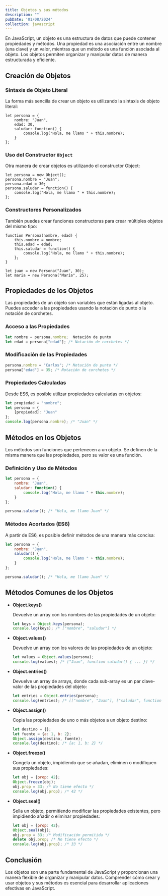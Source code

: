 ```yaml
---
title: Objetos y sus métodos
description: ""
pubDate: '01/08/2024'
collection: javascript
---
```


En JavaScript, un objeto es una estructura de datos que puede contener propiedades y métodos. Una propiedad es una asociación entre un nombre (una clave) y un valor, mientras que un método es una función asociada al objeto. Los objetos permiten organizar y manipular datos de manera estructurada y eficiente.

## Creación de Objetos

### Sintaxis de Objeto Literal

La forma más sencilla de crear un objeto es utilizando la sintaxis de objeto literal:

```javascript!
let persona = {
    nombre: "Juan",
    edad: 30,
    saludar: function() {
        console.log("Hola, me llamo " + this.nombre);
    }
};
```

### Uso del Constructor `Object`

Otra manera de crear objetos es utilizando el constructor Object:

```javascript!
let persona = new Object();
persona.nombre = "Juan";
persona.edad = 30;
persona.saludar = function() {
    console.log("Hola, me llamo " + this.nombre);
};
```

### Constructores Personalizados

También puedes crear funciones constructoras para crear múltiples objetos del mismo tipo:

```javascript!
function Persona(nombre, edad) {
    this.nombre = nombre;
    this.edad = edad;
    this.saludar = function() {
        console.log("Hola, me llamo " + this.nombre);
    };
}

let juan = new Persona("Juan", 30);
let maria = new Persona("María", 25);
```

## Propiedades de los Objetos

Las propiedades de un objeto son variables que están ligadas al objeto. Puedes acceder a las propiedades usando la notación de punto o la notación de corchetes.

### Acceso a las Propiedades

```javascript
let nombre = persona.nombre;  Notación de punto
let edad = persona["edad"]; /* Notación de corchetes */
```

### Modificación de las Propiedades

```javascript
persona.nombre = "Carlos"; /* Notación de punto */
persona["edad"] = 35; /* Notación de corchetes */
```

### Propiedades Calculadas

Desde ES6, es posible utilizar propiedades calculadas en objetos:

```javascript
let propiedad = "nombre";
let persona = {
    [propiedad]: "Juan"
};
console.log(persona.nombre); /* "Juan" */
```

## Métodos en los Objetos

Los métodos son funciones que pertenecen a un objeto. Se definen de la misma manera que las propiedades, pero su valor es una función.

### Definición y Uso de Métodos

```javascript
let persona = {
    nombre: "Juan",
    saludar: function() {
        console.log("Hola, me llamo " + this.nombre);
    }
};

persona.saludar(); /* "Hola, me llamo Juan" */
```

### Métodos Acortados (ES6)

A partir de ES6, es posible definir métodos de una manera más concisa:

```javascript
let persona = {
    nombre: "Juan",
    saludar() {
        console.log("Hola, me llamo " + this.nombre);
    }
};

persona.saludar(); /* "Hola, me llamo Juan" */
```

## Métodos Comunes de los Objetos

* **Object.keys()**

    Devuelve un array con los nombres de las propiedades de un objeto:

    ```javascript
    let keys = Object.keys(persona);
    console.log(keys); /* ["nombre", "saludar"] */
    ```
    
* **Object.values()**

    Devuelve un array con los valores de las propiedades de un objeto:

    ```javascript
    let values = Object.values(persona);
    console.log(values); /* ["Juan", function saludar() { ... }] */
    ```
    
* **Object.entries()**


    Devuelve un array de arrays, donde cada sub-array es un par clave-valor de las propiedades del objeto:

    ```javascript
    let entries = Object.entries(persona);
    console.log(entries); /* [["nombre", "Juan"], ["saludar", function saludar() { ... }]] */
    ```
    
* **Object.assign()**

    Copia las propiedades de uno o más objetos a un objeto destino:

    ```javascript
    let destino = {};
    let fuente = {a: 1, b: 2};
    Object.assign(destino, fuente);
    console.log(destino); /* {a: 1, b: 2} */
    ```
    
* **Object.freeze()**

    Congela un objeto, impidiendo que se añadan, eliminen o modifiquen sus propiedades:
    
    ```javascript
    let obj = {prop: 42};
    Object.freeze(obj);
    obj.prop = 33; /* No tiene efecto */
    console.log(obj.prop); /* 42 */

    ```
    
* **Object.seal()**

    Sella un objeto, permitiendo modificar las propiedades existentes, pero impidiendo añadir o eliminar propiedades:
    
    ```javascript
    let obj = {prop: 42};
    Object.seal(obj);
    obj.prop = 33; /* Modificación permitida */
    delete obj.prop; /* No tiene efecto */
    console.log(obj.prop); /* 33 */
    ```
    
## Conclusión

Los objetos son una parte fundamental de JavaScript y proporcionan una manera flexible de organizar y manipular datos. Comprender cómo crear y usar objetos y sus métodos es esencial para desarrollar aplicaciones efectivas en JavaScript.